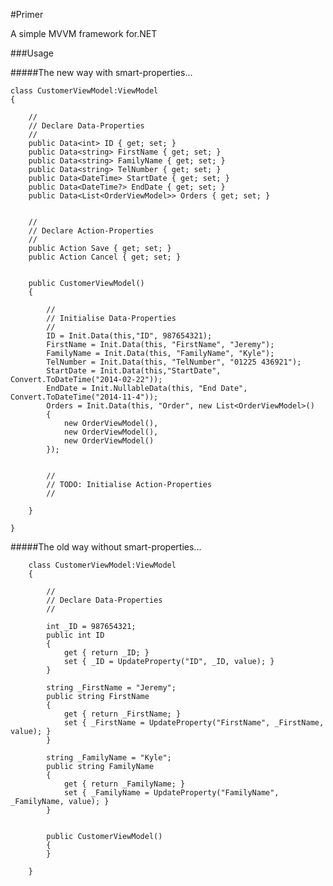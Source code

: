 #Primer

A simple MVVM framework for.NET

###Usage

#####The new way with smart-properties...

    class CustomerViewModel:ViewModel
    {
    
        //
        // Declare Data-Properties
        //
        public Data<int> ID { get; set; }
        public Data<string> FirstName { get; set; }
        public Data<string> FamilyName { get; set; }
        public Data<string> TelNumber { get; set; }
        public Data<DateTime> StartDate { get; set; }
        public Data<DateTime?> EndDate { get; set; }
        public Data<List<OrderViewModel>> Orders { get; set; }
    
    
        //
        // Declare Action-Properties
        //
        public Action Save { get; set; }
        public Action Cancel { get; set; }
        
        
        public CustomerViewModel()
        {

            //
            // Initialise Data-Properties
            //
            ID = Init.Data(this,"ID", 987654321);
            FirstName = Init.Data(this, "FirstName", "Jeremy");
            FamilyName = Init.Data(this, "FamilyName", "Kyle");
            TelNumber = Init.Data(this, "TelNumber", "01225 436921");
            StartDate = Init.Data(this,"StartDate", Convert.ToDateTime("2014-02-22"));
            EndDate = Init.NullableData(this, "End Date", Convert.ToDateTime("2014-11-4"));
            Orders = Init.Data(this, "Order", new List<OrderViewModel>()
            {
                new OrderViewModel(), 
                new OrderViewModel(), 
                new OrderViewModel()
            });


            //
            // TODO: Initialise Action-Properties
            //
            
        }
  
    }
    
#####The old way without smart-properties...

        class CustomerViewModel:ViewModel
        {
    
            //
            // Declare Data-Properties
            //
            
            int _ID = 987654321;
            public int ID
            {
                get { return _ID; }
                set { _ID = UpdateProperty("ID", _ID, value); }
            }
            
            string _FirstName = "Jeremy";
            public string FirstName
            {
                get { return _FirstName; }
                set { _FirstName = UpdateProperty("FirstName", _FirstName, value); }
            }
            
            string _FamilyName = "Kyle";
            public string FamilyName
            {
                get { return _FamilyName; }
                set { _FamilyName = UpdateProperty("FamilyName", _FamilyName, value); }
            }
            
            
            public CustomerViewModel()
            {
            }
        
        }
